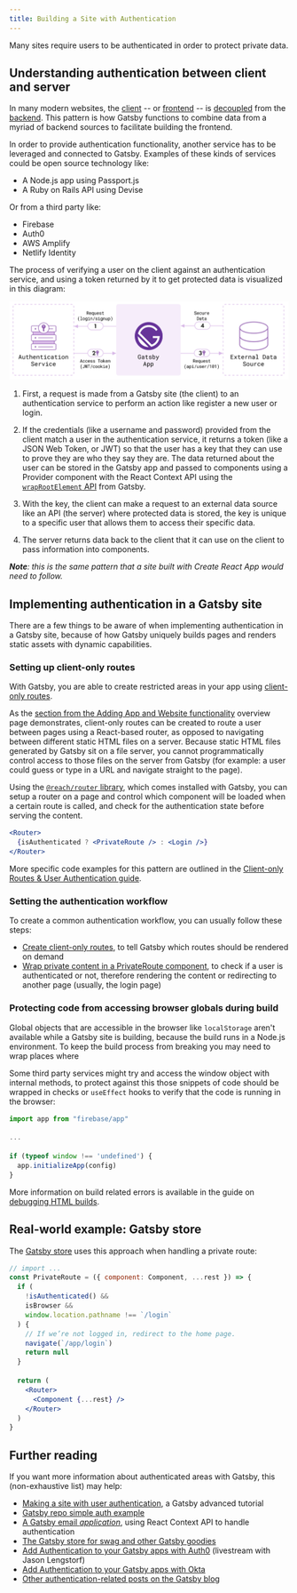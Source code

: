 ```yaml
---
title: Building a Site with Authentication
---
```


Many sites require users to be authenticated in order to protect private data.

## Understanding authentication between client and server

In many modern websites, the [client](/docs/glossary#client-side) -- or [frontend](/docs/glossary#frontend) -- is [decoupled](/docs/glossary#decoupled) from the [backend](/docs/glossary#backend). This pattern is how Gatsby functions to combine data from a myriad of backend sources to facilitate building the frontend.

In order to provide authentication functionality, another service has to be leveraged and connected to Gatsby. Examples of these kinds of services could be open source technology like:

- A Node.js app using Passport.js
- A Ruby on Rails API using Devise

Or from a third party like:

- Firebase
- Auth0
- AWS Amplify
- Netlify Identity

The process of verifying a user on the client against an authentication service, and using a token returned by it to get protected data is visualized in this diagram:

![Diagram of Gatsby using an authentication service to get data from an API](./images/basic-auth.png)

1. First, a request is made from a Gatsby site (the client) to an authentication service to perform an action like register a new user or login.

2. If the credentials (like a username and password) provided from the client match a user in the authentication service, it returns a token (like a JSON Web Token, or JWT) so that the user has a key that they can use to prove they are who they say they are. The data returned about the user can be stored in the Gatsby app and passed to components using a Provider component with the React Context API using the [`wrapRootElement` API](/docs/browser-apis/#wrapRootElement) from Gatsby.

3. With the key, the client can make a request to an external data source like an API (the server) where protected data is stored, the key is unique to a specific user that allows them to access their specific data.

4. The server returns data back to the client that it can use on the client to pass information into components.

_**Note**: this is the same pattern that a site built with Create React App would need to follow._

## Implementing authentication in a Gatsby site

There are a few things to be aware of when implementing authentication in a Gatsby site, because of how Gatsby uniquely builds pages and renders static assets with dynamic capabilities.

### Setting up client-only routes

With Gatsby, you are able to create restricted areas in your app using [client-only routes](/docs/building-apps-with-gatsby/#client-only-routes).

As the [section from the Adding App and Website functionality](/docs/adding-app-and-website-functionality/#client-only-routes) overview page demonstrates, client-only routes can be created to route a user between pages using a React-based router, as opposed to navigating between different static HTML files on a server. Because static HTML files generated by Gatsby sit on a file server, you cannot programmatically control access to those files on the server from Gatsby (for example: a user could guess or type in a URL and navigate straight to the page).

Using the [`@reach/router` library](https://reach.tech/router/), which comes
installed with Gatsby, you can setup a router on a page and control which component will be loaded when a
certain route is called, and check for the authentication state before serving
the content.

<!-- prettier-ignore -->
```jsx
<Router>
  {isAuthenticated ? <PrivateRoute /> : <Login />}
</Router>
```

More specific code examples for this pattern are outlined in the [Client-only Routes & User Authentication guide](/docs/client-only-routes-and-user-authentication/#implementing-client-only-routes).

### Setting the authentication workflow

To create a common authentication workflow, you can usually follow these steps:

- [Create client-only routes](/tutorial/authentication-tutorial/#creating-client-only-routes),
  to tell Gatsby which routes should be rendered on demand
- [Wrap private content in a PrivateRoute component](/tutorial/authentication-tutorial/#controlling-private-routes),
  to check if a user is authenticated or not, therefore rendering the content or
  redirecting to another page (usually, the login page)

### Protecting code from accessing browser globals during build

Global objects that are accessible in the browser like `localStorage` aren't available while a Gatsby site is building, because the build runs in a Node.js environment. To keep the build process from breaking you may need to wrap places where

Some third party services might try and access the window object with internal methods, to protect against this those snippets of code should be wrapped in checks or `useEffect` hooks to verify that the code is running in the browser:

```javascript
import app from "firebase/app"

...

if (typeof window !== 'undefined') {
  app.initializeApp(config)
}
```

More information on build related errors is available in the guide on [debugging HTML builds](/docs/debugging-html-builds/).

## Real-world example: Gatsby store

The [Gatsby store](https://github.com/gatsbyjs/store.gatsbyjs.org) uses this
approach when handling a private route:

```jsx
// import ...
const PrivateRoute = ({ component: Component, ...rest }) => {
  if (
    !isAuthenticated() &&
    isBrowser &&
    window.location.pathname !== `/login`
  ) {
    // If we’re not logged in, redirect to the home page.
    navigate(`/app/login`)
    return null
  }

  return (
    <Router>
      <Component {...rest} />
    </Router>
  )
}
```

## Further reading

If you want more information about authenticated areas with Gatsby, this (non-exhaustive list) may help:

- [Making a site with user authentication](/tutorial/authentication-tutorial), a Gatsby advanced tutorial
- [Gatsby repo simple auth example](https://github.com/gatsbyjs/gatsby/tree/master/examples/simple-auth)
- [A Gatsby email _application_](https://github.com/DSchau/gatsby-mail), using React Context API to handle authentication
- [The Gatsby store for swag and other Gatsby goodies](https://github.com/gatsbyjs/store.gatsbyjs.org)
- [Add Authentication to your Gatsby apps with Auth0](/blog/2019-03-21-add-auth0-to-gatsby-livestream/) (livestream with Jason Lengstorf)
- [Add Authentication to your Gatsby apps with Okta](https://www.youtube.com/watch?v=7b1iKuFWVSw&t=9s)
- [Other authentication-related posts on the Gatsby blog](/blog/tags/authentication/)
